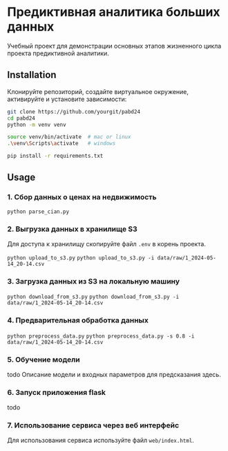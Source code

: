 # Предиктивная аналитика больших данных

Учебный проект для демонстрации основных этапов жизненного цикла проекта предиктивной аналитики.  

## Installation 

Клонируйте репозиторий, создайте виртуальное окружение, активируйте и установите зависимости:  

```sh
git clone https://github.com/yourgit/pabd24
cd pabd24
python -m venv venv

source venv/bin/activate  # mac or linux
.\venv\Scripts\activate   # windows

pip install -r requirements.txt
```

## Usage

### 1. Сбор данных о ценах на недвижимость 
```python parse_cian.py```

### 2. Выгрузка данных в хранилище S3 
Для доступа к хранилищу скопируйте файл `.env` в корень проекта.  

```python upload_to_s3.py``` 
```python upload_to_s3.py -i data/raw/1_2024-05-14_20-14.csv```

### 3. Загрузка данных из S3 на локальную машину  

```python download_from_s3.py```
```python download_from_s3.py -i data/raw/1_2024-05-14_20-14.csv```

### 4. Предварительная обработка данных  

```python preprocess_data.py```
```python preprocess_data.py -s 0.8 -i data/raw/1_2024-05-14_20-14.csv```

### 5. Обучение модели 

todo Описание модели и входных параметров для предсказания здесь.  

### 6. Запуск приложения flask 

todo

### 7. Использование сервиса через веб интерфейс 

Для использования сервиса используйте файл `web/index.html`.  
